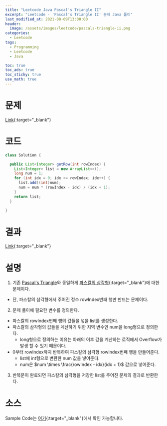 ```yaml
---
title: "Leetcode Java Pascal's Triangle II"
excerpt: "Leetcode - 'Pascal's Triangle II' 문제 Java 풀이"
last_modified_at: 2021-08-09T13:00:00
header:
  image: /assets/images/leetcode/pascals-triangle-ii.png
categories:
  - Leetcode
tags:
  - Programming
  - Leetcode
  - Java

toc: true
toc_ads: true
toc_sticky: true
use_math: true
---
```

# 문제
[Link](https://leetcode.com/problems/pascals-triangle-ii/){:target="_blank"}

# 코드
```java
class Solution {

  public List<Integer> getRow(int rowIndex) {
    List<Integer> list = new ArrayList<>();
    long num = 1;
    for (int idx = 0; idx <= rowIndex; idx++) {
      list.add((int)num);
      num = num * (rowIndex - idx) / (idx + 1);
    }
    return list;
  }

}
```

# 결과
[Link](https://leetcode.com/submissions/detail/535581977/){:target="_blank"}

# 설명
1. 기존 [Pascal's Triangle](../pascals-triangle)와 동일하게 [파스칼의 삼각형](https://ko.wikipedia.org/wiki/%ED%8C%8C%EC%8A%A4%EC%B9%BC%EC%9D%98_%EC%82%BC%EA%B0%81%ED%98%95){:target="_blank"}에 대한 문제이다.
- 단, 파스칼의 삼각형에서 주어진 정수 rowIndex번째 행만 만드는 문제이다.

2. 문제 풀이에 필요한 변수를 정의한다.
- 파스칼의 rowIndex번째 행의 값들을 넣을 list를 생성한다.
- 파스칼의 삼각형의 값들을 계산하기 위한 지역 변수인 num을 long형으로 정의한다.
  - long형으로 정의하는 이유는 아래의 이후 값을 계산하는 로직에서 Overflow가 발생 할 수 있기 때문이다.
- 0부터 rowIndex까지 반복하여 파스칼의 삼각형 rowIndex번째 행을 만들어준다.
  - list에 int형으로 변환한 num 값을 넣어준다.
  - num은 $num \times \frac{rowIndex - idx}{idx + 1}$ 값으로 넣어준다.

3. 반복문이 완료되면 파스칼의 삼각형을 저장한 list를 주어진 문제의 결과로 반환한다.

# 소스
Sample Code는 [여기](https://github.com/GracefulSoul/leetcode/blob/master/src/main/java/gracefulsoul/problems/PascalsTriangle.java){:target="_blank"}에서 확인 가능합니다.